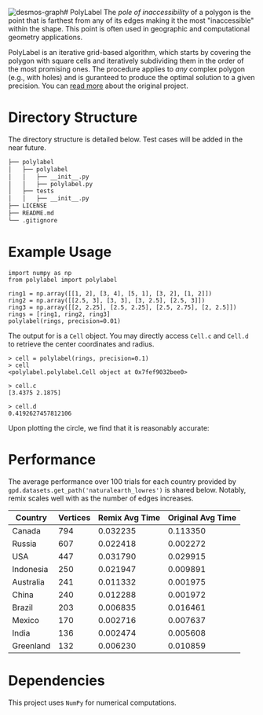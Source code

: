![desmos-graph](https://github.com/user-attachments/assets/1eedb43b-772d-4457-8b04-f08f646919b0)# PolyLabel
The *pole of inaccessibility* of a polygon is the point that is farthest from any of its edges making it the most "inaccessible" within the shape. 
This point is often used in geographic and computational geometry applications.

PolyLabel is an iterative grid-based algorithm, which starts by covering the polygon with square cells and iteratively subdividing them in the order of the most promising ones. 
The procedure applies to *any* complex polygon (e.g., with holes) and is guranteed to produce the optimal solution to a given precision. 
You can [read more](https://github.com/mapbox/polylabel) about the original project.

# Directory Structure
The directory structure is detailed below. 
Test cases will be added in the near future.

```bash
├── polylabel
│   ├── polylabel
│   │   ├── __init__.py
│   │   ├── polylabel.py
│   ├── tests
│   │   ├── __init__.py
├── LICENSE
├── README.md
└── .gitignore
```

# Example Usage

```python3
import numpy as np
from polylabel import polylabel

ring1 = np.array([[1, 2], [3, 4], [5, 1], [3, 2], [1, 2]])
ring2 = np.array([[2.5, 3], [3, 3], [3, 2.5], [2.5, 3]])
ring3 = np.array([[2, 2.25], [2.5, 2.25], [2.5, 2.75], [2, 2.5]])
rings = [ring1, ring2, ring3]
polylabel(rings, precision=0.01)
```

The output for is a `Cell` object.
You may directly access `Cell.c` and `Cell.d` to retrieve the center coordinates and radius.

```python3
> cell = polylabel(rings, precision=0.1)
> cell
<polylabel.polylabel.Cell object at 0x7fef9032bee0>

> cell.c
[3.4375 2.1875]

> cell.d
0.4192627457812106
```

Upon plotting the circle, we find that it is reasonably accurate:

# Performance

The average performance over 100 trials for each country provided by `gpd.datasets.get_path('naturalearth_lowres')` is shared below.
Notably, remix scales well with as the number of edges increases. 

| Country   | Vertices | Remix Avg Time | Original Avg Time |
|-----------|----------|----------------|-------------------|
| Canada    | 794      | 0.032235       | 0.113350          |
| Russia    | 607      | 0.022418       | 0.002272          |
| USA       | 447      | 0.031790       | 0.029915          |
| Indonesia | 250      | 0.021947       | 0.009891          |
| Australia | 241      | 0.011332       | 0.001975          |
| China     | 240      | 0.012288       | 0.001972          |
| Brazil    | 203      | 0.006835       | 0.016461          |
| Mexico    | 170      | 0.002716       | 0.007637          |
| India     | 136      | 0.002474       | 0.005608          |
| Greenland | 132      | 0.006230       | 0.010859          |

# Dependencies
This project uses `NumPy` for numerical computations.
